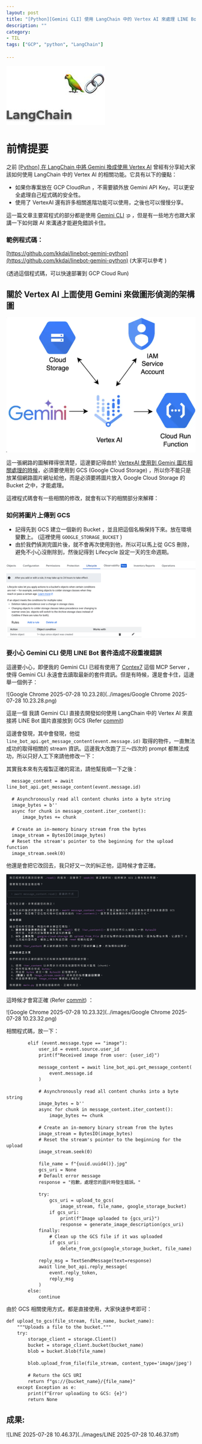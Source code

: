 ```yaml
---
layout: post
title: "[Python][Gemini CLI] 使用 LangChain 中的 Vertex AI 來處理 LINE Bot 中的圖片內容"
description: ""
category: 
- TIL
tags: ["GCP", "python", "LangChain"]

---
```


![image-20250305221818691](../images/2022/image-20250305221818691.png)

# 前情提要

之前 [[Python] 在 LangChain 中將 Gemini 換成使用 Vertex AI](https://www.evanlin.com/til-gemini-vertex-ai/) 曾經有分享給大家該如何使用 LangChain 中的 Vertex AI 的相關功能。它具有以下的優點：

- 如果你專案放在 GCP CloudRun ，不需要額外放 Gemini API Key。可以更安全處理自己程式碼的安全性。
- 使用了 VertexAI 還有許多相關進階功能可以使用，之後也可以慢慢分享。

這一篇文章主要寫程式的部分都是使用 [Gemini CLI](https://github.com/google-gemini/gemini-cli) :p ，但是有一些地方也跟大家講一下如何跟 AI 來溝通才能避免錯誤卡住。

### 範例程式碼：

[https://github.com/kkdai/linebot-gemini-python](https://github.com/kkdai/linebot-gemini-python) (大家可以參考 )

(透過這個程式碼，可以快速部署到 GCP Cloud Run)



## 關於 Vertex AI 上面使用 Gemini 來做圖形偵測的架構圖

![image-20250728100915757](../images/image-20250728100915757.png)

這一張網路的圖解釋得很清楚，這邊要記得由於 [VertexAI 使用到 Gemini 圖片相關處理的時候](https://cloud.google.com/vertex-ai/generative-ai/docs/samples/generativeaionvertexai-batch-predict-gemini-createjob-gcs?hl=zh-TW)，必須要使用到 GCS (Google Cloud Storage) ，所以你不能只是放某個網路圖片網址給他，而是必須要將圖片放入 Google Cloud Storage 的 Bucket 之中，才能處理。

這裡程式碼會有一些相關的修改，就會有以下的相關部分來解釋：

### 如何將圖片上傳到 GCS

- 記得先到 GCS 建立一個新的 Bucket ，並且把這個名稱保持下來。放在環境變數上。 (這裡使用 `GOOGLE_STORAGE_BUCKET` )
- 由於我們偵測完圖片後，就不會再次使用到他，所以可以馬上從 GCS 刪除，避免不小心沒刪除到，然後記得到 Lifecycle 設定一天的生命週期。

![image-20250728101738917](../images/image-20250728101738917.png)



### 要小心 Gemini CLI 使用 LINE Bot 套件造成不段重複錯誤

這邊要小心，即便我的 Gemini CLI 已經有使用了 [Contex7](https://github.com/upstash/context7) 這個 MCP Server ，使得 Gemini CLI 永遠會去讀取最新的套件資訊。但是有時候，還是會卡住，這邊舉一個例子：

![Google Chrome 2025-07-28 10.23.28](../images/Google Chrome 2025-07-28 10.23.28.png)

這是一個 我請 Gemini CLI 直接去開發如何使用 LangChain 中的 Vertex AI 來直接將 LINE Bot 圖片直接放到 GCS  (Refer [commit](https://github.com/kkdai/linebot-gemini-python/commit/535178bfed32354df55de330ac5b97e47ac26bee))

這邊會發現，其中會發現，他從 `line_bot_api.get_message_content(event.message.id)` 取得的物件，一直無法成功的取得相關的 stream 資訊。這邊我大改跑了三～四次的 prompt 都無法成功，所以只好人工下來請他修改一下：

其實我本來有先複製正確的寫法，請他幫我順一下之後：

```
  message_content = await line_bot_api.get_message_content(event.message.id)

  # Asynchronously read all content chunks into a byte string
  image_bytes = b''
  async for chunk in message_content.iter_content():
      image_bytes += chunk

  # Create an in-memory binary stream from the bytes
  image_stream = BytesIO(image_bytes)
  # Reset the stream's pointer to the beginning for the upload function
  image_stream.seek(0)
```

他還是會把它改回去，我只好又一次的糾正他，這時候才會正確。

![image-20250728103206712](../images/image-20250728103206712.png)

這時候才會寫正確 (Refer [commit](https://github.com/kkdai/linebot-gemini-python/commit/5d3977256226875a9123a0a376044cf31b254f55)) ：

![Google Chrome 2025-07-28 10.23.32](../images/Google Chrome 2025-07-28 10.23.32.png)

相關程式碼，放一下：

```
        elif (event.message.type == "image"):
            user_id = event.source.user_id
            print(f"Received image from user: {user_id}")

            message_content = await line_bot_api.get_message_content(
                event.message.id
            )

            # Asynchronously read all content chunks into a byte string
            image_bytes = b''
            async for chunk in message_content.iter_content():
                image_bytes += chunk

            # Create an in-memory binary stream from the bytes
            image_stream = BytesIO(image_bytes)
            # Reset the stream's pointer to the beginning for the upload
            image_stream.seek(0)

            file_name = f"{uuid.uuid4()}.jpg"
            gcs_uri = None
            # Default error message
            response = "抱歉，處理您的圖片時發生錯誤。"

            try:
                gcs_uri = upload_to_gcs(
                    image_stream, file_name, google_storage_bucket)
                if gcs_uri:
                    print(f"Image uploaded to {gcs_uri}")
                    response = generate_image_description(gcs_uri)
            finally:
                # Clean up the GCS file if it was uploaded
                if gcs_uri:
                    delete_from_gcs(google_storage_bucket, file_name)

            reply_msg = TextSendMessage(text=response)
            await line_bot_api.reply_message(
                event.reply_token,
                reply_msg
            )
        else:
            continue
```

由於 GCS 相關使用方式，都是直接使用，大家快速參考即可：

```
def upload_to_gcs(file_stream, file_name, bucket_name):
    """Uploads a file to the bucket."""
    try:
        storage_client = storage.Client()
        bucket = storage_client.bucket(bucket_name)
        blob = bucket.blob(file_name)

        blob.upload_from_file(file_stream, content_type='image/jpeg')

        # Return the GCS URI
        return f"gs://{bucket_name}/{file_name}"
    except Exception as e:
        print(f"Error uploading to GCS: {e}")
        return None
```



## 成果:

![LINE 2025-07-28 10.46.37](../images/LINE 2025-07-28 10.46.37.tiff)
